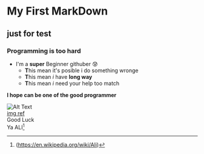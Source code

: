 # My First MarkDown 
## just for test  
### **Programming is too hard**  
* I'm a **super** Beginner githuber  :cold_sweat:
  * **T**his mean it's posible i do something wronge
  * **T**his mean *i* have **long way**
  * **T**his mean *i* need your help too match
  
**I hope can be one of the good programmer**

![Alt Text](https://raw.githubusercontent.com/sabermanesh/AminMD/e36db8267e422170fdf22ab7efac372b092e795f/charliechaplin-colourver.svg)  
[img ref](https://freesvg.org/)  
Good Luck  
Ya ALI[^1]  



[^1]: (https://en.wikipedia.org/wiki/Ali)
